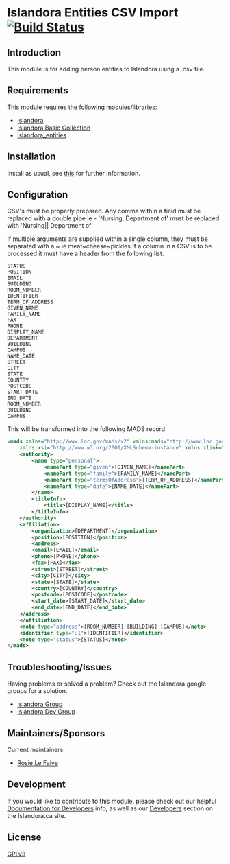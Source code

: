 # Islandora Entities CSV Import [![Build Status](https://travis-ci.org/Islandora/islandora_solution_pack_entities.png?branch=7.x)](https://travis-ci.org/Islandora/islandora_solution_pack_entities)

## Introduction

This module is for adding person entities to Islandora using a .csv file. 

## Requirements

This module requires the following modules/libraries:
* [Islandora](https://github.com/islandora/islandora)
* [Islandora Basic Collection](https://github.com/Islandora/islandora_solution_pack_collection)
* [islandora_entities](https://github.com/Islandora/islandora_solution_pack_entities)

## Installation

Install as usual, see [this](https://drupal.org/documentation/install/modules-themes/modules-7) for further information.

## Configuration

CSV's must be properly prepared.  Any comma within a field must be replaced with
a double pipe ie - 'Nursing, Department of' must be replaced with
'Nursing|| Department of'

If multiple arguments are supplied within a single column, they must be
separated with a ~  ie meat~cheese~pickles
If a column in a CSV is to be processed it must have a header from the following
list.

```
STATUS
POSITION
EMAIL
BUILDING
ROOM_NUMBER
IDENTIFIER
TERM_OF_ADDRESS
GIVEN_NAME
FAMILY_NAME
FAX
PHONE
DISPLAY_NAME
DEPARTMENT
BUILDING
CAMPUS
NAME_DATE
STREET
CITY
STATE
COUNTRY
POSTCODE
START_DATE
END_DATE
ROOM_NUMBER
BUILDING
CAMPUS
```

This will be transformed into the following MADS record:

```xml
<mads xmlns="http://www.loc.gov/mads/v2" xmlns:mads="http://www.loc.gov/mads/v2"
    xmlns:xsi="http://www.w3.org/2001/XMLSchema-instance" xmlns:xlink="http://www.w3.org/1999/xlink">
    <authority>
        <name type="personal">
            <namePart type="given">[GIVEN_NAME]</namePart>
            <namePart type="family">[FAMILY_NAME]</namePart>
            <namePart type="termsOfAddress">[TERM_OF_ADDRESS]</namePart>
            <namePart type="date">[NAME_DATE]</namePart>
        </name>
        <titleInfo>
            <title>[DISPLAY_NAME]</title>
        </titleInfo>
    </authority>
    <affiliation>
        <organization>[DEPARTMENT]</organization>
        <position>[POSITION]</position>
        <address>
		<email>[EMAIL]</email>
		<phone>[PHONE]</phone>
		<fax>[FAX]</fax>
		<street>[STREET]</street>
		<city>[CITY]</city>
		<state>[STATE]</state>
		<country>[COUNTRY]</country>
		<postcode>[POSTCODE]</postcode>
		<start_date>[START_DATE]</start_date>
		<end_date>[END_DATE]</end_date>
	</address>
    </affiliation>
    <note type="address">[ROOM_NUMBER] [BUILDING] [CAMPUS]</note>
    <identifier type="u1">[IDENTIFIER]</identifier>
    <note type="status">[STATUS]</note>
</mads>
```

## Troubleshooting/Issues

Having problems or solved a problem? Check out the Islandora google groups for a solution.

* [Islandora Group](https://groups.google.com/forum/?hl=en&fromgroups#!forum/islandora)
* [Islandora Dev Group](https://groups.google.com/forum/?hl=en&fromgroups#!forum/islandora-dev)

## Maintainers/Sponsors

Current maintainers:

* [Rosie Le Faive](https://github.com/rosiel)

## Development

If you would like to contribute to this module, please check out our helpful [Documentation for Developers](https://github.com/Islandora/islandora/wiki#wiki-documentation-for-developers) info, as well as our [Developers](http://islandora.ca/developers) section on the Islandora.ca site.

## License

[GPLv3](http://www.gnu.org/licenses/gpl-3.0.txt)
